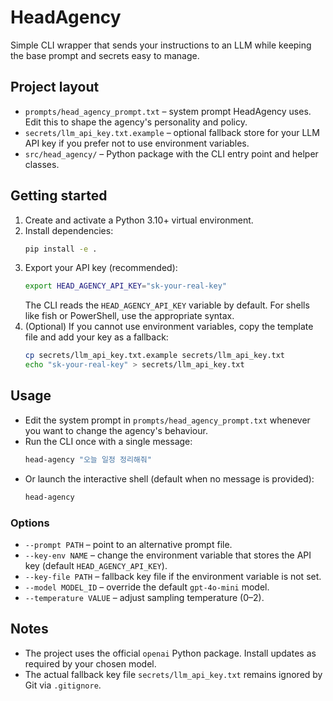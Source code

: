 # HeadAgency

Simple CLI wrapper that sends your instructions to an LLM while keeping the base prompt and secrets easy to manage.

## Project layout

- `prompts/head_agency_prompt.txt` – system prompt HeadAgency uses. Edit this to shape the agency's personality and policy.
- `secrets/llm_api_key.txt.example` – optional fallback store for your LLM API key if you prefer not to use environment variables.
- `src/head_agency/` – Python package with the CLI entry point and helper classes.

## Getting started

1. Create and activate a Python 3.10+ virtual environment.
2. Install dependencies:
   ```bash
   pip install -e .
   ```
3. Export your API key (recommended):
   ```bash
   export HEAD_AGENCY_API_KEY="sk-your-real-key"
   ```
   The CLI reads the `HEAD_AGENCY_API_KEY` variable by default. For shells like fish or PowerShell, use the appropriate syntax.
4. (Optional) If you cannot use environment variables, copy the template file and add your key as a fallback:
   ```bash
   cp secrets/llm_api_key.txt.example secrets/llm_api_key.txt
   echo "sk-your-real-key" > secrets/llm_api_key.txt
   ```

## Usage

- Edit the system prompt in `prompts/head_agency_prompt.txt` whenever you want to change the agency's behaviour.
- Run the CLI once with a single message:
  ```bash
  head-agency "오늘 일정 정리해줘"
  ```
- Or launch the interactive shell (default when no message is provided):
  ```bash
  head-agency
  ```

### Options

- `--prompt PATH` – point to an alternative prompt file.
- `--key-env NAME` – change the environment variable that stores the API key (default `HEAD_AGENCY_API_KEY`).
- `--key-file PATH` – fallback key file if the environment variable is not set.
- `--model MODEL_ID` – override the default `gpt-4o-mini` model.
- `--temperature VALUE` – adjust sampling temperature (0–2).

## Notes

- The project uses the official `openai` Python package. Install updates as required by your chosen model.
- The actual fallback key file `secrets/llm_api_key.txt` remains ignored by Git via `.gitignore`.

